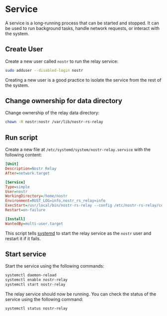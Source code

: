 # Service

A service is a long-running process that can be started and stopped. It can be used to run background tasks, handle network requests, or interact with the system.

## Create User

Create a new user called `nostr` to run the relay service:

```bash
sudo adduser --disabled-login nostr
```

Creating a new user is a good practice to isolate the service from the rest of the system.

## Change ownership for data directory

Change ownership of the relay data directory:

```bash
chown -R nostr:nostr /var/lib/nostr-rs-relay
```

## Run script

Create a new file at `/etc/systemd/system/nostr-relay.service` with the following content:

```ini
[Unit]
Description=Nostr Relay
After=network.target

[Service]
Type=simple
User=nostr
WorkingDirectory=/home/nostr
Environment=RUST_LOG=info,nostr_rs_relay=info
ExecStart=/usr/local/bin/nostr-rs-relay --config /etc/nostr-rs-relay/config.toml
Restart=on-failure

[Install]
WantedBy=multi-user.target
```

This script tells [systemd](https://systemd.io/) to start the relay service as the `nostr` user and restart it if it fails.

## Start service

Start the service using the following commands:

```bash
systemctl daemon-reload
systemctl enable nostr-relay
systemctl start nostr-relay
```

The relay service should now be running. You can check the status of the service using the following command:

```bash
systemctl status nostr-relay
```

